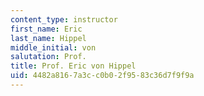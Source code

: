 ```yaml
---
content_type: instructor
first_name: Eric
last_name: Hippel
middle_initial: von
salutation: Prof.
title: Prof. Eric von Hippel
uid: 4482a816-7a3c-c0b0-2f95-83c36d7f9f9a
---
```

